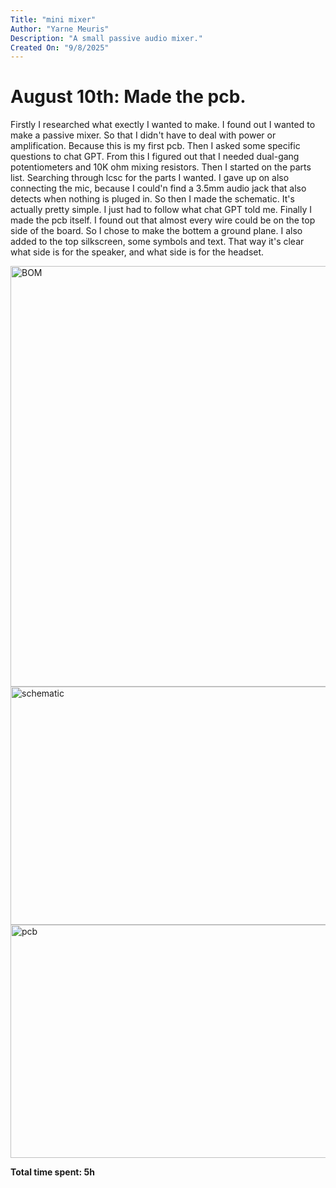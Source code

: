 ```yaml
---
Title: "mini mixer"
Author: "Yarne Meuris"
Description: "A small passive audio mixer."
Created On: "9/8/2025"
---
```


# August 10th: Made the pcb.

Firstly I researched what exectly I wanted to make. I found out I wanted to make a passive mixer. So that I didn't have to deal with power or amplification. Because this is my first pcb. Then I asked some specific questions to chat GPT. From this I figured out that I needed dual-gang potentiometers and 10K ohm mixing resistors. Then I started on the parts list. Searching through lcsc for the parts I wanted. I gave up on also connecting the mic, because I could'n find a 3.5mm audio jack that also detects when nothing is pluged in. So then I made the schematic. It's actually pretty simple. I just had to follow what chat GPT told me. Finally I made the pcb itself. I found out that almost every wire could be on the top side of the board. So I chose to make the bottem a ground plane. I also added to the top silkscreen, some symbols and text. That way it's clear what side is for the speaker, and what side is for the headset.

<img width="1532" height="673" alt="BOM" src="https://github.com/user-attachments/assets/79f1da49-5dff-4c1b-bb6e-017d0551e253" />
<img width="970" height="381" alt="schematic" src="https://github.com/user-attachments/assets/b3fbd635-fe0e-4566-9688-e38d06f4f040" />
<img width="1030" height="373" alt="pcb" src="https://github.com/user-attachments/assets/a3697920-5a60-40d7-a11b-19057fc16202" />

**Total time spent: 5h**
